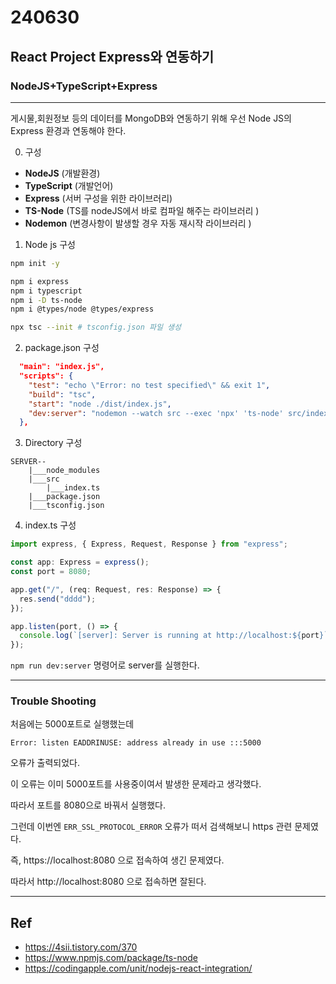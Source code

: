 # 240630

## React Project Express와 연동하기

### NodeJS+TypeScript+Express

---

게시물,회원정보 등의 데이터를 MongoDB와 연동하기 위해
우선 Node JS의 Express 환경과 연동해야 한다.

0. 구성

- **NodeJS** (개발환경)
- **TypeScript** (개발언어)
- **Express** (서버 구성을 위한 라이브러리)
- **TS-Node** (TS를 nodeJS에서 바로 컴파일 해주는 라이브러리 )
- **Nodemon** (변경사항이 발생할 경우 자동 재시작 라이브러리 )

1. Node js 구성

```bash
npm init -y

npm i express
npm i typescript
npm i -D ts-node
npm i @types/node @types/express

npx tsc --init # tsconfig.json 파일 생성
```

2. package.json 구성

```json
  "main": "index.js",
  "scripts": {
    "test": "echo \"Error: no test specified\" && exit 1",
    "build": "tsc",
    "start": "node ./dist/index.js",
    "dev:server": "nodemon --watch src --exec 'npx' 'ts-node' src/index.ts"
  },
```

3. Directory 구성

```
SERVER--
    |___node_modules
    |___src
        |___index.ts
    |___package.json
    |___tsconfig.json
```

4. index.ts 구성

```ts
import express, { Express, Request, Response } from "express";

const app: Express = express();
const port = 8080;

app.get("/", (req: Request, res: Response) => {
  res.send("dddd");
});

app.listen(port, () => {
  console.log(`[server]: Server is running at http://localhost:${port}`);
});
```

`npm run dev:server` 명령어로 server를 실행한다.

---

### Trouble Shooting

처음에는 5000포트로 실행했는데

`Error: listen EADDRINUSE: address already in use :::5000`

오류가 출력되었다.

이 오류는 이미 5000포트를 사용중이여서 발생한 문제라고 생각했다.

따라서 포트를 8080으로 바꿔서 실행했다.

그런데 이번엔 `ERR_SSL_PROTOCOL_ERROR` 오류가 떠서 검색해보니
https 관련 문제였다.

즉, https://localhost:8080 으로 접속하여 생긴 문제였다.

따라서 http://localhost:8080 으로 접속하면 잘된다.

---

## Ref

- https://4sii.tistory.com/370
- https://www.npmjs.com/package/ts-node
- https://codingapple.com/unit/nodejs-react-integration/
